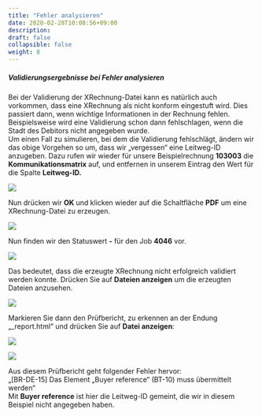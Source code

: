 ```yaml
---
title: "Fehler analysieren"
date: 2020-02-28T10:08:56+09:00
description: 
draft: false
collapsible: false
weight: 8
---
```


##### Validierungsergebnisse bei Fehler analysieren  


Bei der Validierung der XRechnung-Datei kann es natürlich auch vorkommen, dass eine XRechnung als nicht konform eingestuft wird. Dies passiert dann, wenn wichtige Informationen in der Rechnung fehlen. Beispielsweise wird eine Validierung schon dann fehlschlagen, wenn die Stadt des Debitors nicht angegeben wurde.  
Um einen Fall zu simulieren, bei dem die Validierung fehlschlägt, ändern wir das obige Vorgehen so um, dass wir „vergessen“ eine Leitweg-ID anzugeben. Dazu rufen wir wieder für unsere Beispielrechnung **103003** die **Kommunikationsmatrix** auf, und entfernen in unserem Eintrag den Wert für die Spalte **Leitweg-ID.**

![](/images/connectornav/data_exchange/xr_valid1.png)

Nun drücken wir **OK** und klicken wieder auf die Schaltfläche **PDF** um eine XRechnung-Datei zu erzeugen.

![](/images/connectornav/data_exchange/xr_valid2.png)

Nun finden wir den Statuswert  **-** für den Job **4046** vor.

![](/images/connectornav/data_exchange/xr_valid3.png)

Das bedeutet, dass die erzeugte XRechnung nicht erfolgreich validiert werden konnte. Drücken Sie auf **Dateien anzeigen** um die erzeugten Dateien anzusehen.

![](/images/connectornav/data_exchange/xr_valid4.png)

Markieren Sie dann den Prüfbericht, zu erkennen an der Endung „_report.html“ und drücken Sie auf **Datei anzeigen**:

![](/images/connectornav/data_exchange/xr_valid5.png)

![](/images/connectornav/data_exchange/xr_valid6.png)  

Aus diesem Prüfbericht geht folgender Fehler hervor:  
„[BR-DE-15] Das Element „Buyer reference“ (BT-10) muss übermittelt werden“   
Mit **Buyer reference** ist hier die Leitweg-ID gemeint, die wir in diesem Beispiel nicht angegeben haben.